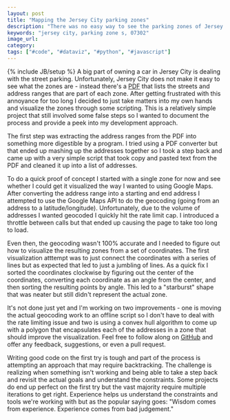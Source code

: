 ```yaml
---
layout: post
title: "Mapping the Jersey City parking zones"
description: "There was no easy way to see the parking zones of Jersey City on a map so I decided to use the PDF they provided to generate a map."
keywords: "jersey city, parking zone s, 07302"
image_url:
category:
tags: ["#code", "#dataviz", "#python", "#javascript"]
---
```

{% include JB/setup %}
A big part of owning a car in Jersey City is dealing with the street parking. Unfortunately, Jersey City does not make it easy to see what the zones are - instead there's a <a href="http://jcparking.org/PDF/ZONE%20PERMITS%20ALL%20ZONES.pdf" target="_blank">PDF</a> that lists the streets and address ranges that are part of each zone. After getting frustrated with this annoyance for too long I decided to just take matters into my own hands and visualize the zones through some scripting. This is a relatively simple project that still involved some false steps so I wanted to document the process and provide a peek into my development approach.

The first step was extracting the address ranges from the PDF into something more digestible by a program. I tried using a PDF converter but that ended up mashing up the addresses together so I took a step back and came up with a very simple script that took copy and pasted text from the PDF and cleaned it up into a list of addresses.

To do a quick proof of concept I started with a single zone for now and see whether I could get it visualized the way I wanted to using Google Maps. After converting the address range into a starting and end address I attempted to use the Google Maps API to do the geocoding (going from an address to a latitude/longitude). Unfortunately, due to the volume of addresses I wanted geocoded I quickly hit the rate limit cap. I introduced a throttle between calls but that ended up causing the page to take too long to load.

Even then, the geocoding wasn't 100% accurate and I needed to figure out how to visualize the resulting zones from a set of coordinates. The first visualization atttempt was to just connect the coordinates with a series of lines but as expected that led to just a jumbling of lines. As a quick fix I sorted the coordinates clockwise by figuring out the center of the coordinates, converting each coordinate as an angle from the center, and then sorting the resulting points by angle. This led to a "starburst" shape that was neater but still didn't represent the actual zone.

It's not done just yet and I'm working on two improvements - one is moving the actual geocoding work to an offline script so I don't have to deal with the rate limiting issue and two is using a convex hull algorithm to come up with a polygon that encapsulates each of the addresses in a zone that should improve the visualization. Feel free to follow along on <a href="https://github.com/dangoldin/jersy-city-parking-mapper" target="_blank">GitHub</a> and offer any feedback, suggestions, or even a pull request.

Writing good code on the first try is tough and part of the process is attempting an approach that may require backtracking. The challenge is realizing when something isn't working and being able to take a step back and revisit the actual goals and understand the constraints. Some projects do end up perfect on the first try but the vast majority require multiple iterations to get right. Experience helps us understand the constraints and tools we're working with but as the popular saying goes: "Wisdom comes from experience. Experience comes from bad judgement."
